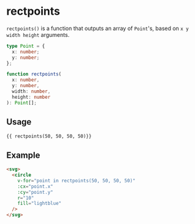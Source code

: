 # rectpoints

`rectpoints()` is a function that outputs an array of `Point`'s, based on `x y width height` arguments.

```ts
type Point = {
  x: number;
  y: number;
};

function rectpoints(
  x: number,
  y: number,
  width: number,
  height: number
): Point[];
```

## Usage

```md
{{ rectpoints(50, 50, 50, 50)}}
```

## Example

```md
<svg>
  <circle
    v-for="point in rectpoints(50, 50, 50, 50)"
    :cx="point.x"
    :cy="point.y"
    r="10"
    fill="lightblue"
  />
</svg>
```
